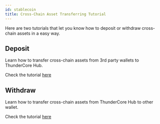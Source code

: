 ```yaml
---
id: stablecoin
title: Cross-Chain Asset Transferring Tutorial 
---
```

Here are two tutorials that let you know how to deposit or withdraw cross-chain assets in a easy way.

## Deposit 

Learn how to transfer cross-chain assets from 3rd party wallets to ThunderCore Hub.

Check the tutorial [here](https://support-center.thundercore.com/docs/stablecoin/#deposit-stablecoin-from-a-3rd-party-wallet-to-thundercore-hub)

## Withdraw

Learn how to transfer cross-chain assets from ThunderCore Hub to other wallet.

Check the tutorial [here](https://support-center.thundercore.com/docs/stablecoin/#withdraw-stablecoin-from-thundercore-hub-to-a-3rd-party-wallet)

